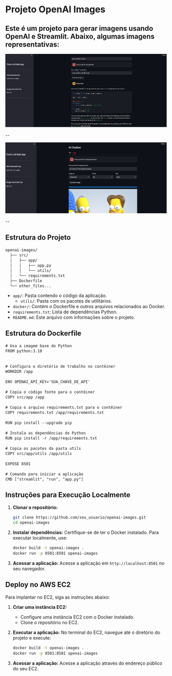 # Projeto OpenAI Images

Este é um projeto para gerar imagens usando OpenAI e Streamlit. Abaixo, algumas imagens representativas:
--

<p align="center">
  <img src="images/text_gen.png" alt="Text Generator" />
</p>

--

<p align="center">
  <img src="images/image_gen.png" alt="Image Generator" />
</p>

--

## Estrutura do Projeto

```
openai-images/
  ├── src/
  │   ├── app/
  │   │   ├── app.py
  │   │   └── utils/
  │   └── requirements.txt
  ├── Dockerfile
  └── other_files...
```

- `app/`: Pasta contendo o código da aplicação.
  - `utils/`: Pasta com os pacotes de utilitários.
- `docker/`: Contém o Dockerfile e outros arquivos relacionados ao Docker.
- `requirements.txt`: Lista de dependências Python.
- `README.md`: Este arquivo com informações sobre o projeto.


## Estrutura do Dockerfile
```
# Usa a imagem base do Python
FROM python:3.10


# Configura o diretório de trabalho no contêiner
WORKDIR /app

ENV OPENAI_API_KEY='SUA_CHAVE_DE_API'

# Copia o código fonte para o contêiner
COPY src/app /app

# Copia o arquivo requirements.txt para o contêiner
COPY requirements.txt /app/requirements.txt

RUN pip install --upgrade pip

# Instala as dependências do Python
RUN pip install -r /app/requirements.txt

# Copia os pacotes da pasta utils
COPY src/app/utils /app/utils

EXPOSE 8501

# Comando para iniciar a aplicação
CMD ["streamlit", "run", "app.py"]
```

## Instruções para Execução Localmente

1. **Clonar o repositório:**
   ```bash
   git clone https://github.com/seu_usuario/openai-images.git
   cd openai-images
   ```

2. **Instalar dependências:**
   Certifique-se de ter o Docker instalado. Para executar localmente, use:
   ```bash
   docker build -t openai-images .
   docker run -p 8501:8501 openai-images
   ```

3. **Acessar a aplicação:**
   Acesse a aplicação em `http://localhost:8501` no seu navegador.

## Deploy no AWS EC2

Para implantar no EC2, siga as instruções abaixo:

1. **Criar uma instância EC2:**
   - Configure uma instância EC2 com o Docker instalado.
   - Clone o repositório no EC2.

2. **Executar a aplicação:**
   No terminal do EC2, navegue até o diretório do projeto e execute:
   ```bash
   docker build -t openai-images .
   docker run -p 8501:8501 openai-images
   ```

3. **Acessar a aplicação:**
   Acesse a aplicação através do endereço público do seu EC2.
